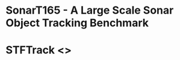 # SonarT165 - A Large Scale Sonar Object Tracking Benchmark
# STFTrack <<Spatiotemporal Trajectory Fusion Tracker for Sonar Object Tracking>>
